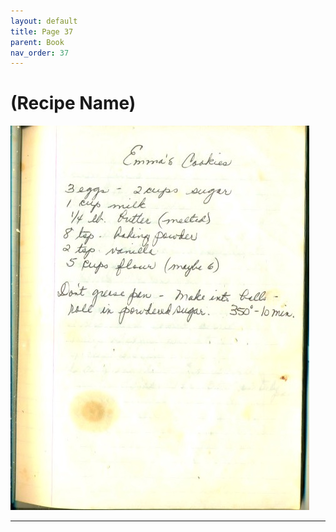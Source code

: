 ```yaml
---
layout: default
title: Page 37
parent: Book
nav_order: 37
---
```


# (Recipe Name)
![Recipe Image](/recipe-images/pages/page-37.jpg)

---
